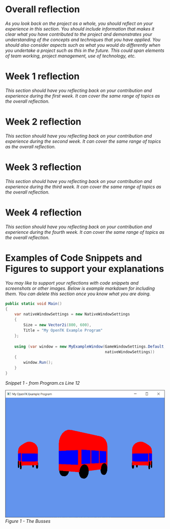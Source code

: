 # Overall reflection
*As you look back on the project as a whole, you should reflect on your experience in this section. You should include information that makes it clear what you have contributed to the project and demonstrates your understanding of the concepts and techniques that you have applied. You should also consider aspects such as what you would do differently when you undertake a project such as this in the future. This could span elements of team working, project management, use of technology, etc.*
# Week 1 reflection
*This section should have you reflecting back on your contribution and experience during the first week. It can cover the same range of topics as the overall reflection.*
# Week 2 reflection
*This section should have you reflecting back on your contribution and experience during the second week. It can cover the same range of topics as the overall reflection.*
# Week 3 reflection
*This section should have you reflecting back on your contribution and experience during the third week. It can cover the same range of topics as the overall reflection.*
# Week 4 reflection
*This section should have you reflecting back on your contribution and experience during the fourth week. It can cover the same range of topics as the overall reflection.*

# Examples of Code Snippets and Figures to support your explanations
*You may like to support your reflections with code snippets and screenshots or other images. Below is example markdown for including them. You can delete this section once you know what you are doing.*
```c#
public static void Main()
{
    var nativeWindowSettings = new NativeWindowSettings
    {
        Size = new Vector2i(800, 600),
        Title = "My OpenTK Example Program"
    };

    using (var window = new MyExampleWindow(GameWindowSettings.Default,
                                            nativeWindowSettings))
    {
        window.Run();
    }
}
```
*Snippet 1 - from Program.cs Line 12*

![Screenshot of three busses made using primitive cube and cylinder objects.](images/busses.png)
*Figure 1 - The Busses*